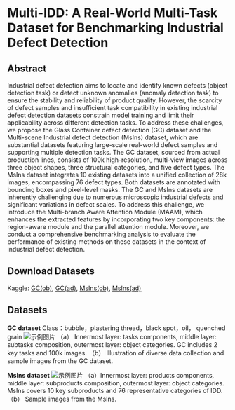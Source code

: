 # Multi-IDD: A Real-World Multi-Task Dataset for Benchmarking Industrial Defect Detection

## Abstract

Industrial defect detection aims to locate and identify known defects $\mathrm{(}$object detection task$\mathrm{)}$ or detect unknown anomalies $\mathrm{(}$anomaly detection task$\mathrm{)}$ to ensure the stability and reliability of product quality. However, the scarcity of defect samples and insufficient task compatibility in existing industrial defect detection datasets constrain model training and limit their applicability across different detection tasks. To address these challenges, we propose the Glass Container defect detection $\mathrm{(}$GC$\mathrm{)}$ dataset and the Multi-scene Industrial defect detection $\mathrm{(}$MsIns$\mathrm{)}$ dataset, which are substantial datasets featuring large-scale real-world defect samples and supporting multiple detection tasks. The GC dataset, sourced from actual production lines, consists of 100k high-resolution, multi-view images across three object shapes, three structural categories, and five defect types. The MsIns dataset integrates 10 existing datasets into a unified collection of 28k images, encompassing 76 defect types. Both datasets are annotated with bounding boxes and pixel-level masks. The GC and MsIns datasets are inherently challenging due to numerous microscopic industrial defects and significant variations in defect scales. To address this challenge, we introduce the Multi-branch Aware Attention Module (MAAM), which enhances the extracted features by incorporating two key components: the region-aware module and the parallel attention module. Moreover, we conduct a comprehensive benchmarking analysis to evaluate the performance of existing methods on these datasets in the context of industrial defect detection.

## Download Datasets

Kaggle: [GC(ob)](http://handlebarsjs.com/), [GC(ad)](http://handlebarsjs.com/), [MsIns(ob)](http://handlebarsjs.com/), [MsIns(ad)](http://handlebarsjs.com/)
         

## Datasets
**GC dataset**
Class：bubble，plastering thread，black spot，oil， quenched grain
![示例图片](image/GC.png)
（a） Innermost layer: tasks components, middle layer: subtasks composition, outermost layer: object categories. GC includes 2 key tasks and 100k images.
（b） Illustration of diverse data collection and sample images from the GC dataset.

**MsIns dataset**
![示例图片](image/MsIns.png)
（a）Innermost layer: products components, middle layer: subproducts composition, outermost layer: object categories. MsIns covers 10 key subproducts and 76 representative categories of IDD.
（b） Sample images from the MsIns.
